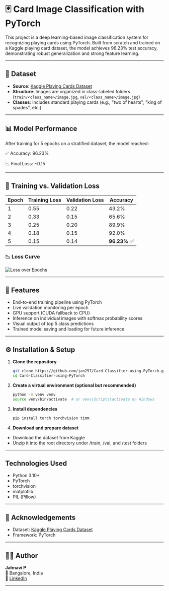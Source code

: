 # 🃏 Card Image Classification with PyTorch

This project is a deep learning-based image classification system for recognizing playing cards using PyTorch. Built from scratch and trained on a Kaggle playing card dataset, the model achieves 96.23% test accuracy, demonstrating robust generalization and strong feature learning.

---

## 📂 Dataset

- **Source**: [Kaggle Playing Cards Dataset](https://www.kaggle.com/datasets/gpiosenka/cards-image-datasetclassification) 
- **Structure**: Images are organized in class-labeled folders (`train/<class_name>/image.jpg`, `val/<class_name>/image.jpg`)
- **Classes**: Includes standard playing cards (e.g., "two of hearts", "king of spades", etc.)

---

## 📊 Model Performance 

After training for 5 epochs on a stratified dataset, the model reached:

✅ Accuracy: 96.23%

📉 Final Loss: ~0.15

---
## 🔁 Training vs. Validation Loss

| Epoch | Training Loss | Validation Loss | Accuracy     |
| ----- | ------------- | --------------- | ------------ |
| 1     | 0.55          | 0.22            | 43.2%        |
| 2     | 0.33          | 0.15            | 65.6%        |
| 3     | 0.25          | 0.20            | 89.9%        |
| 4     | 0.18          | 0.15            | 92.0%        |
| 5     | 0.15          | 0.14            | **96.23%** ✅|

### 📉 Loss Curve
![Loss over Epochs](output.png)

---

## 📌 Features

- End-to-end training pipeline using PyTorch
- Live validation monitoring per epoch
- GPU support (CUDA fallback to CPU)
- Inference on individual images with softmax probability scores
- Visual output of top 5 class predictions
- Trained model saving and loading for future inference

---

## ⚙️ Installation & Setup

1. **Clone the repository**  
   ```bash
   git clone https://github.com/jan257/Card-Classifier-using-PyTorch.git
   cd Card-Classifier-using-PyTorch
   ```
   
2. **Create a virtual environment (optional but recommended)**
   ```bash
   python -m venv venv
   source venv/bin/activate  # or venv\Scripts\activate on Windows
   ```
   
3. **Install dependencies**
   ```bash
   pip install torch torchvision timm 
   ```

4. **Download and prepare dataset**
   
- Download the dataset from Kaggle
- Unzip it into the root directory under /train, /val, and /test folders

---

## Technologies Used
  - Python 3.10+
  - PyTorch
  - torchvision
  - matplotlib
  - PIL (Pillow)

---
## 🤝 Acknowledgements
- Dataset: [Kaggle Playing Cards Dataset](https://www.kaggle.com/datasets/gpiosenka/cards-image-datasetclassification) 
- Framework: PyTorch
---

## 👩‍💻 Author

**Jahnavi P**  
📍 Bangalore, India  
🔗 [LinkedIn](https://www.linkedin.com/in/jahnavi-p-a68788233) 

---
